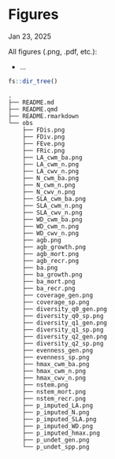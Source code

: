 # Figures
Jan 23, 2025

All figures (.png, .pdf, etc.):

- …

``` r
fs::dir_tree()
```

    .
    ├── README.md
    ├── README.qmd
    ├── README.rmarkdown
    └── obs
        ├── FDis.png
        ├── FDiv.png
        ├── FEve.png
        ├── FRic.png
        ├── LA_cwm_ba.png
        ├── LA_cwm_n.png
        ├── LA_cwv_n.png
        ├── N_cwm_ba.png
        ├── N_cwm_n.png
        ├── N_cwv_n.png
        ├── SLA_cwm_ba.png
        ├── SLA_cwm_n.png
        ├── SLA_cwv_n.png
        ├── WD_cwm_ba.png
        ├── WD_cwm_n.png
        ├── WD_cwv_n.png
        ├── agb.png
        ├── agb_growth.png
        ├── agb_mort.png
        ├── agb_recr.png
        ├── ba.png
        ├── ba_growth.png
        ├── ba_mort.png
        ├── ba_recr.png
        ├── coverage_gen.png
        ├── coverage_sp.png
        ├── diversity_q0_gen.png
        ├── diversity_q0_sp.png
        ├── diversity_q1_gen.png
        ├── diversity_q1_sp.png
        ├── diversity_q2_gen.png
        ├── diversity_q2_sp.png
        ├── evenness_gen.png
        ├── evenness_sp.png
        ├── hmax_cwm_ba.png
        ├── hmax_cwm_n.png
        ├── hmax_cwv_n.png
        ├── nstem.png
        ├── nstem_mort.png
        ├── nstem_recr.png
        ├── p_imputed_LA.png
        ├── p_imputed_N.png
        ├── p_imputed_SLA.png
        ├── p_imputed_WD.png
        ├── p_imputed_hmax.png
        ├── p_undet_gen.png
        └── p_undet_spp.png

